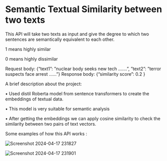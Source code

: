 # Semantic Textual Similarity between two texts
This API will take two texts as input and give the degree to which two sentences are 
semantically equivalent to each other.

1 means highly similar 

0 means highly dissimilar

Request body: {“text1”: ”nuclear body seeks new tech .......”, ”text2”: ”terror suspects face arrest ......”} 
Response body: {“similarity score”: 0.2 }

A brief description about the project: 

• Used distil Roberta model from sentence transformers to create the embeddings of textual 
data.

• This model is very suitable for semantic analysis

• After getting the embeddings we can apply cosine similarity to check the similarity between 
two pairs of text vectors.

Some examples of how this API works : 


![Screenshot 2024-04-17 231827](https://github.com/saneh12/dataNeuronTask/assets/142069452/ade3ae8e-350f-43fd-9f6a-40c4363a70ca)

![Screenshot 2024-04-17 231901](https://github.com/saneh12/dataNeuronTask/assets/142069452/68a260a2-be7b-4303-aed2-70743ed4e624)

